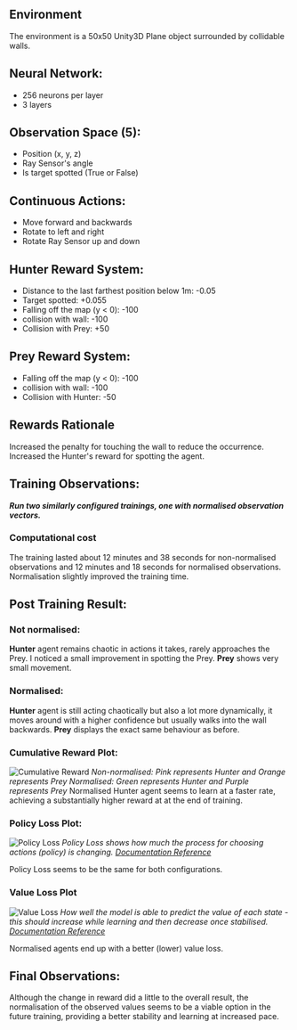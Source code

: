 ## Environment
The environment is a 50x50 Unity3D Plane object surrounded by collidable walls.
## Neural Network:
- 256 neurons per layer
- 3 layers
## Observation Space (5):
- Position (x, y, z)
- Ray Sensor's angle
- Is target spotted (True or False)
## Continuous Actions:
- Move forward and backwards
- Rotate to left and right
- Rotate Ray Sensor up and down
## Hunter Reward System:
- Distance to the last farthest position below 1m:  -0.05
- Target spotted: +0.055
- Falling off the map (y < 0): -100
- collision with wall: -100
- Collision with Prey: +50
## Prey Reward System:
- Falling off the map (y < 0): -100
- collision with wall: -100
- Collision with Hunter: -50
## Rewards Rationale
Increased the penalty for touching the wall to reduce the occurrence.
Increased the Hunter's reward for spotting the agent.

## Training Observations:
***Run two similarly configured trainings, one with normalised observation vectors.***
### Computational cost
The training lasted about 12 minutes and 38 seconds for non-normalised observations and 12 minutes and 18 seconds for normalised observations.
Normalisation slightly improved the training time.

## Post Training Result:
### Not normalised:
**Hunter** agent remains chaotic in actions it takes, rarely approaches the Prey. I noticed a small improvement in spotting the Prey.
**Prey** shows very small movement.
### Normalised:
**Hunter** agent is still acting chaotically but also a lot more dynamically, it moves around with a higher confidence but usually walks into the wall backwards.
**Prey** displays the exact same behaviour as before.
### Cumulative Reward Plot:
![Cumulative Reward](Observations/Simple%20Square%20Environment/Ray%20Sensor%20with%20Rotation%2007.03/CumulativeReward.png)
*Non-normalised: Pink represents Hunter and Orange represents Prey
Normalised: Green represents Hunter and Purple represents Prey*
Normalised Hunter agent seems to learn at a faster rate, achieving a substantially higher reward at at the end of training.
### Policy Loss Plot:
![Policy Loss](PolicyLoss.png)
*Policy Loss shows how much the process for choosing actions (policy) is changing. [Documentation Reference](<https://unity-technologies.github.io/ml-agents/Using-Tensorboard/#:~:text=Losses%2FPolicy%20Loss%20(PPO%3B,of%20the%20value%20function%20update.>)*

Policy Loss seems to be the same for both configurations.
### Value Loss Plot
![Value Loss](Observations/Simple%20Square%20Environment/Ray%20Sensor%20with%20Rotation%2007.03/ValueLoss.png)
*How well the model is able to predict the value of each state - this should increase while learning and then decrease once stabilised. [Documentation Reference](<https://unity-technologies.github.io/ml-agents/Using-Tensorboard/#:~:text=Losses/Value%20Loss%20(PPO%3B,decrease%20once%20the%20reward%20stabilizes.>)* 

Normalised agents end up with a better (lower) value loss.

## Final Observations:
Although the change in reward did a little to the overall result, the normalisation of the observed values seems to be a viable option in the future training, providing a better stability and learning at increased pace.
